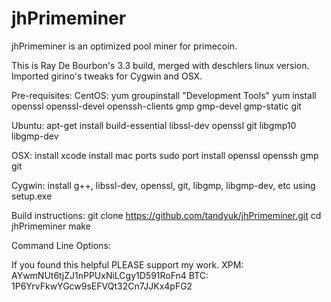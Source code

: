 jhPrimeminer
============
jhPrimeminer is an optimized pool miner for primecoin.

This is Ray De Bourbon's 3.3 build, merged with deschlers linux version.
Imported girino's tweaks for Cygwin and OSX.



Pre-requisites:
CentOS:
yum groupinstall "Development Tools"
yum install openssl openssl-devel openssh-clients gmp gmp-devel gmp-static git

Ubuntu:
apt-get install build-essential libssl-dev openssl git libgmp10 libgmp-dev

OSX:
install xcode
install mac ports
sudo port install openssl openssh gmp git

Cygwin:
install g++, libssl-dev, openssl, git, libgmp, libgmp-dev, etc using setup.exe




Build instructions:
git clone https://github.com/tandyuk/jhPrimeminer.git
cd jhPrimeminer
make



Command Line Options:








If you found this helpful PLEASE support my work.
XPM: AYwmNUt6tjZJ1nPPUxNiLCgy1D591RoFn4
BTC: 1P6YrvFkwYGcw9sEFVQt32Cn7JJKx4pFG2